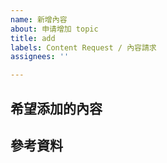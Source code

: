 ```yaml
---
name: 新增內容
about: 申请增加 topic
title: add
labels: Content Request / 內容請求
assignees: ''

---
```


## 希望添加的內容

## 參考資料